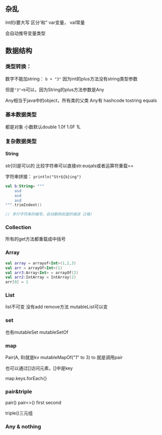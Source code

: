 ## 杂乱
Int的i要大写
区分‘和“
var变量， val常量

会自动推导变量类型
## 数据结构

### 类型转换：
数字不能加string：
`b + "3"`  因为int的plus方法没有string类型参数

但是`"3"+b`可以，因为String的plus方法参数是Any

Any相当于java中的object，所有类的父类
Any有 hashcode tostring equals
### 基本数据类型
都是对象
小数默认double
1.0f 1.0F 1L


### 复杂数据类型

#### String
str[0]是可以的
比较字符串可以直接str.euqals或者运算符重载==


字符串拼接：
`println("Str${b}ing")`
```kotlin
val b:String= """
	asd
	asd
	asd
""".trimIndent()

// 多行字符串的编写。自动删除前面的缩进（2格）
```


### Collection
所有的get方法都重载成中括号
### Array
```kotlin
val array = arrayof<Int>(1,2,3)
val arr = arrayOf<Int>(1)
val arr3:Array<Int> = arrayOf(2)
val arr2:IntArray = IntArray(2) 
arr[0] = 1
```

### List
list不可变 没有add remove方法
mutableList可以变

### set
也有mutableSet
mutableSetOf

### map
Pair(A, B)就是kv
mutableMapOf("1" to 3)
to 就是调用pair

也可以通过[]访问元素，[]中是key

map.keys.forEach{}

### pair&triple
pair()
pair<>()
first second

triple()三元组

### Any & nothing